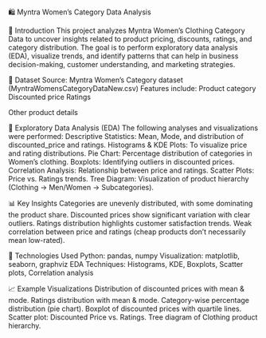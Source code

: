 🛍️ Myntra Women’s Category Data Analysis

📌 Introduction
This project analyzes Myntra Women’s Clothing Category Data to uncover insights related to product pricing, discounts, ratings, and category distribution.
The goal is to perform exploratory data analysis (EDA), visualize trends, and identify patterns that can help in business decision-making, customer understanding, and marketing strategies.

📂 Dataset
Source: Myntra Women’s Category dataset (MyntraWomensCategoryDataNew.csv)
Features include:
Product category
Discounted price
Ratings

Other product details

🔎 Exploratory Data Analysis (EDA)
The following analyses and visualizations were performed:
Descriptive Statistics: Mean, Mode, and distribution of discounted_price and ratings.
Histograms & KDE Plots: To visualize price and rating distributions.
Pie Chart: Percentage distribution of categories in Women’s clothing.
Boxplots: Identifying outliers in discounted prices.
Correlation Analysis: Relationship between price and ratings.
Scatter Plots: Price vs. Ratings trends.
Tree Diagram: Visualization of product hierarchy (Clothing → Men/Women → Subcategories).

📊 Key Insights
Categories are unevenly distributed, with some dominating the product share.
Discounted prices show significant variation with clear outliers.
Ratings distribution highlights customer satisfaction trends.
Weak correlation between price and ratings (cheap products don’t necessarily mean low-rated).

🚀 Technologies Used
Python: pandas, numpy
Visualization: matplotlib, seaborn, graphviz
EDA Techniques: Histograms, KDE, Boxplots, Scatter plots, Correlation analysis

📈 Example Visualizations
Distribution of discounted prices with mean & mode.
Ratings distribution with mean & mode.
Category-wise percentage distribution (pie chart).
Boxplot of discounted prices with quartile lines.
Scatter plot: Discounted Price vs. Ratings.
Tree diagram of Clothing product hierarchy.
